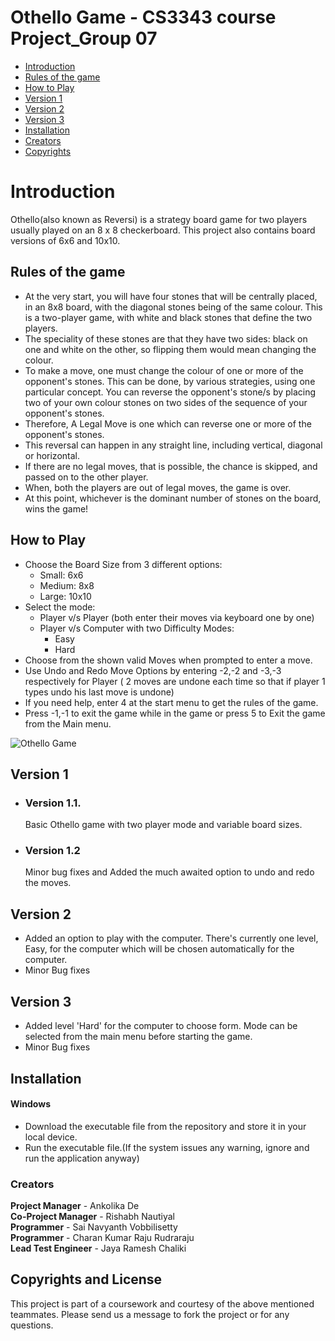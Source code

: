 # Othello Game - CS3343 course Project_Group 07 

- [Introduction](#introduction)  
- [Rules of the game](#rules-of-the-game)   
- [How to Play](#how-to-play) 
- [Version 1](#version-1)   
- [Version 2](#version-2)  
- [Version 3](#version-3)  
- [Installation](#installation)  
- [Creators](#creators)   
- [Copyrights](#copyrights-and-license)




# Introduction
Othello(also known as Reversi) is a strategy board game for two players usually played on an 8 x 8 checkerboard. This project also contains board versions of 6x6 and 10x10. 

## Rules of the game 
- At the very start, you will have four stones that will be centrally placed, in an 8x8 board, with the diagonal stones being of the same colour. This is a two-player game, with white and black stones that define the two players. 
- The speciality of these stones are that they have two sides: black on one and white on the other, so flipping them would mean changing the colour. 
- To make a move, one must change the colour of one or more of the opponent's stones. This can be done, by various strategies, using one particular concept. You can reverse the opponent's stone/s by placing two of your own colour stones on two sides of the sequence of your opponent's stones.  
- Therefore, 
A Legal Move is one which can reverse one or more of the opponent's stones. 
- This reversal can happen in any straight line, including vertical, diagonal or horizontal. 
- If there are no legal moves, that is possible, the chance is skipped, and passed on to the other player. 
- When, both the players are out of legal moves, the game is over. 
- At this point, whichever is the dominant number of stones on the board, wins the game!

## How to Play 
- Choose the Board Size from 3 different options:
  - Small: 6x6
  - Medium: 8x8
  - Large: 10x10
- Select the mode:   
  - Player v/s Player (both enter their moves via keyboard one by one)
  - Player v/s Computer with two Difficulty Modes:  
    - Easy 
    - Hard
- Choose from the shown valid Moves when prompted to enter a move. 
- Use Undo and Redo Move Options by entering -2,-2 and -3,-3 respectively for Player ( 2 moves are undone each time so that if player 1 types undo his last move is undone)
- If you need help, enter 4 at the start menu to get the rules of the game.
- Press -1,-1 to exit the game while in the game or press 5 to Exit the game from the Main menu. 

![Othello Game](https://github.com/CharanRudraraju/Othello-Game/blob/charan/Othello/src/othello.png)

## Version 1
  - ### Version 1.1.
    Basic Othello game with two player mode and variable board sizes. 
  - ### Version 1.2
    Minor bug fixes and Added the much awaited option to undo and redo the moves. 

## Version 2
- Added an option to play with the computer. There's currently one level, Easy, for the computer which will be chosen automatically for the computer. 
- Minor Bug fixes

## Version 3
- Added level 'Hard' for the computer to choose form. Mode can be selected from the main menu before starting the game. 
- Minor Bug fixes


## Installation 
#### Windows
- Download the executable file from the repository and store it in your local device. 
- Run the executable file.(If the system issues any warning, ignore and run the application anyway)



### Creators

**Project Manager** - Ankolika De  
**Co-Project Manager** - Rishabh Nautiyal  
**Programmer** - Sai Navyanth Vobbilisetty  
**Programmer** - Charan Kumar Raju Rudraraju  
**Lead Test Engineer** - Jaya Ramesh Chaliki

## Copyrights and License 
This project is part of a coursework and courtesy of the above mentioned teammates. Please send us a message to fork the project or for any questions.  
